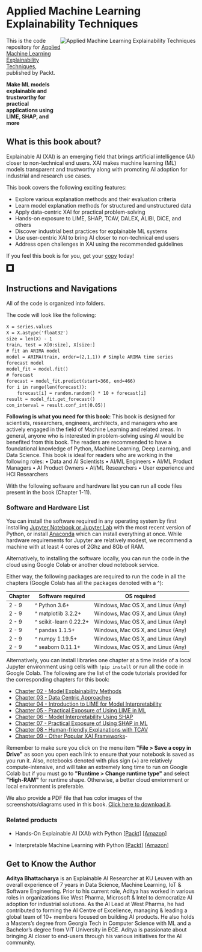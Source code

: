 # Applied Machine Learning Explainability Techniques

<a href="https://www.packtpub.com/product/applied-machine-learning-explainability-techniques/9781803246154?utm_source=github&utm_medium=repository&utm_campaign=9781803246154"><img src="https://static.packt-cdn.com/products/9781803246154/cover/smaller" alt="Applied Machine Learning Explainability Techniques" height="256px" align="right"></a>

This is the code repository for [Applied Machine Learning Explainability Techniques](https://www.packtpub.com/product/applied-machine-learning-explainability-techniques/9781803246154?utm_source=github&utm_medium=repository&utm_campaign=9781803246154), published by Packt.

**Make ML models explainable and trustworthy for practical applications using LIME, SHAP, and more**

## What is this book about?
Explainable AI (XAI) is an emerging field that brings artificial intelligence (AI) closer to non-technical end users. 
XAI makes machine learning (ML) models transparent and trustworthy along with promoting AI adoption for industrial and research use cases.

This book covers the following exciting features: 
* Explore various explanation methods and their evaluation criteria
* Learn model explanation methods for structured and unstructured data
* Apply data-centric XAI for practical problem-solving
* Hands-on exposure to LIME, SHAP, TCAV, DALEX, ALIBI, DiCE, and others
* Discover industrial best practices for explainable ML systems
* Use user-centric XAI to bring AI closer to non-technical end users
* Address open challenges in XAI using the recommended guidelines

If you feel this book is for you, get your [copy](https://amzn.to/3NN27TK) today!

<a href="https://www.packtpub.com/?utm_source=github&utm_medium=banner&utm_campaign=GitHubBanner"><img src="https://raw.githubusercontent.com/PacktPublishing/GitHub/master/GitHub.png" 
alt="https://www.packtpub.com/" border="5" /></a>


## Instructions and Navigations
All of the code is organized into folders.

The code will look like the following:
```
X = series.values
X = X.astype('float32')
size = len(X) - 1
train, test = X[0:size], X[size:]
# fit an ARIMA model
model = ARIMA(train, order=(2,1,1)) # Simple ARIMA time series forecast model
model_fit = model.fit()
# forecast
forecast = model_fit.predict(start=366, end=466)
for i in range(len(forecast)):
    forecast[i] = random.random() * 10 + forecast[i]
result = model_fit.get_forecast()
con_interval = result.conf_int(0.05))
```

**Following is what you need for this book:**
This book is designed for scientists, researchers, engineers, architects, and managers who are actively engaged in the field of Machine Learning and related areas. In general, anyone who is interested in problem-solving using AI would be benefited from this book. The readers are recommended to have a foundational knowledge of Python, Machine Learning, Deep Learning, and Data Science. This book is ideal for readers who are working in the following roles:
•	Data and AI Scientists 
•	AI/ML Engineers
•	AI/ML Product Managers
•	AI Product Owners
•	AI/ML Researchers
•	User experience and HCI Researchers

With the following software and hardware list you can run all code files present in the book (Chapter 1-11).

### Software and Hardware List


You can install the software required in any operating system by first installing [Jupyter Notebook or Jupyter Lab](https://jupyter.readthedocs.io/en/latest/install.html) with the most recent version of Python, or install [Anaconda](https://docs.anaconda.com/anaconda/) which can install everything at once. While hardware requirements for Jupyter are relatively modest, we recommend a machine with at least 4 cores of 2Ghz and 8Gb of RAM.

Alternatively, to installing the software locally, you can run the code in the cloud using Google Colab or another cloud notebook service.  

Either way, the following packages are required to run the code in all the chapters (Google Colab has all the packages denoted with a ^):

| Chapter      | Software required                     | OS required                        |
| ------------ | --------------------------------------| -----------------------------------|
| 2 - 9        | ^ Python 3.6+                         | Windows, Mac OS X, and Linux (Any) |
| 2 - 9        | ^ matplotlib 3.2.2+                   | Windows, Mac OS X, and Linux (Any) |
| 2 - 9        | ^ scikit-learn 0.22.2+                | Windows, Mac OS X, and Linux (Any) |
| 2 - 9        | ^ pandas 1.1.5+                       | Windows, Mac OS X, and Linux (Any) |
| 2 - 9        | ^ numpy 1.19.5+                       | Windows, Mac OS X, and Linux (Any) |
| 2 - 9        | ^ seaborn 0.11.1+                     | Windows, Mac OS X, and Linux (Any) |



Alternatively, you can install libraries one chapter at a time inside of a local Jupyter environment using cells with `!pip install` or run all the code in Google Colab. The following are the list of the code tutorials provided for the corresponding chapters for this book: 

- [Chapter 02 - Model Explainability Methods](https://github.com/PacktPublishing/Applied-Machine-Learning-Explainability-Techniques/tree/main/Chapter02)
- [Chapter 03 - Data Centric Approaches](https://github.com/PacktPublishing/Applied-Machine-Learning-Explainability-Techniques/tree/main/Chapter03)
- [Chapter 04 - Introduction to LIME for Model Interpretability](https://github.com/PacktPublishing/Applied-Machine-Learning-Explainability-Techniques/tree/main/Chapter04)
- [Chapter 05 - Practical Exposure of Using LIME in ML](https://github.com/PacktPublishing/Applied-Machine-Learning-Explainability-Techniques/tree/main/Chapter05)
- [Chapter 06 - Model Interpretability Using SHAP](https://github.com/PacktPublishing/Applied-Machine-Learning-Explainability-Techniques/tree/main/Chapter06)
- [Chapter 07 - Practical Exposure of Using SHAP in ML](https://github.com/PacktPublishing/Applied-Machine-Learning-Explainability-Techniques/tree/main/Chapter07)
- [Chapter 08 - Human-friendly Explanations with TCAV](https://github.com/PacktPublishing/Applied-Machine-Learning-Explainability-Techniques/tree/main/Chapter08)
- [Chapter 09 - Other Popular XAI Frameworks](https://github.com/PacktPublishing/Applied-Machine-Learning-Explainability-Techniques/tree/main/Chapter09)- 

Remember to make sure you click on the menu item __"File > Save a copy in Drive"__ as soon you open each link to ensure that your notebook is saved as you run it. Also, notebooks denoted with plus sign (+) are relatively compute-intensive, and will take  an extremely long time to run on Google Colab but if you must go to __"Runtime > Change runtime type"__ and select __"High-RAM"__ for runtime shape. Otherwise, a better cloud enviornment or local environment is preferable.  


We also provide a PDF file that has color images of the screenshots/diagrams used in this book. [Click here to download it](https://packt.link/DF7lG).


### Related products <Other books you may enjoy>
* Hands-On Explainable AI (XAI) with Python [[Packt]](https://www.packtpub.com/product/hands-on-explainable-ai-xai-with-python/9781800208131?utm_source=github&utm_medium=repository&utm_campaign=9781800208131) [[Amazon]](https://www.amazon.com/dp/1800208138)

* Interpretable Machine Learning with Python [[Packt]](https://www.packtpub.com/product/interpretable-machine-learning-with-python/9781800203907?utm_source=github&utm_medium=repository&utm_campaign=9781800203907) [[Amazon]](https://www.amazon.com/dp/B08PDFXXRL)

## Get to Know the Author
**Aditya Bhattacharya**
is an Explainable AI Researcher at KU Leuven with an overall experience of 7 years in Data Science, Machine Learning, IoT & Software Engineering. 
Prior to his current role, Aditya has worked in various roles in organizations like West Pharma, Microsoft & Intel to democratize AI adoption for industrial solutions. 
As the AI Lead at West Pharma, he had contributed to forming the AI Centre of Excellence, managing & leading a global team of 10+ members focused on building AI products.
He also holds a Masters’s degree from Georgia Tech in Computer Science with ML and a Bachelor’s degree from VIT University in ECE. 
Aditya is passionate about bringing AI closer to end-users through his various initiatives for the AI community.
